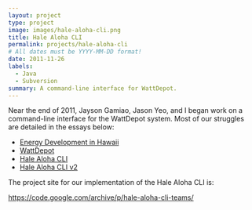 ```yaml
---
layout: project
type: project
image: images/hale-aloha-cli.png
title: Hale Aloha CLI
permalink: projects/hale-aloha-cli
# All dates must be YYYY-MM-DD format!
date: 2011-11-26
labels:
  - Java
  - Subversion
summary: A command-line interface for WattDepot.
---
```


Near the end of 2011, Jayson Gamiao, Jason Yeo, and I began work on a command-line interface for the WattDepot system.  Most of our struggles are detailed in the essays below:

* [Energy Development in Hawaii](https://bsogata.github.io/essays/energy-development-in-hawaii.html)
* [WattDepot](https://bsogata.github.io/essays/wattdepot.html)
* [Hale Aloha CLI](https://bsogata.github.io/essays/hale-aloha-cli.html)
* [Hale Aloha CLI v2](https://bsogata.github.io/essays/hale-aloha-cli-v2.html)

The project site for our implementation of the Hale Aloha CLI is:

<https://code.google.com/archive/p/hale-aloha-cli-teams/>
